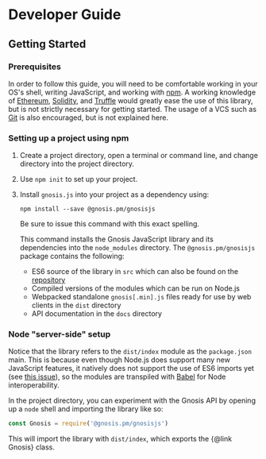# Developer Guide

## Getting Started

### Prerequisites

In order to follow this guide, you will need to be comfortable working in your OS's shell, writing JavaScript, and working with [npm](https://www.npmjs.com/). A working knowledge of [Ethereum](https://www.ethereum.org/), [Solidity](https://github.com/ethereum/solidity), and [Truffle](http://truffleframework.com/) would greatly ease the use of this library, but is not strictly necessary for getting started. The usage of a VCS such as [Git](https://git-scm.com/) is also encouraged, but is not explained here.

### Setting up a project using npm

1. Create a project directory, open a terminal or command line, and change directory into the project directory.

2. Use `npm init` to set up your project.

3. Install `gnosis.js` into your project as a dependency using:
   
       npm install --save @gnosis.pm/gnosisjs
   
   Be sure to issue this command with this exact spelling.

   This command installs the Gnosis JavaScript library and its dependencies into the `node_modules` directory. The `@gnosis.pm/gnosisjs` package contains the following:

   * ES6 source of the library in `src` which can also be found on the [repository](https://github.com/gnosis/gnosis.js)
   * Compiled versions of the modules which can be run on Node.js
   * Webpacked standalone `gnosis[.min].js` files ready for use by web clients in the `dist` directory
   * API documentation in the `docs` directory

### Node "server-side" setup

Notice that the library refers to the `dist/index` module as the `package.json` main. This is because even though Node.js does support many new JavaScript features, it natively does not support the use of ES6 imports yet (see [this issue](https://github.com/nodejs/help/issues/53)), so the modules are transpiled with [Babel](https://babeljs.io/) for Node interoperability.

In the project directory, you can experiment with the Gnosis API by opening up a `node` shell and importing the library like so:

```js
const Gnosis = require('@gnosis.pm/gnosisjs')
```

This will import the library with `dist/index`, which exports the {@link Gnosis} class.
